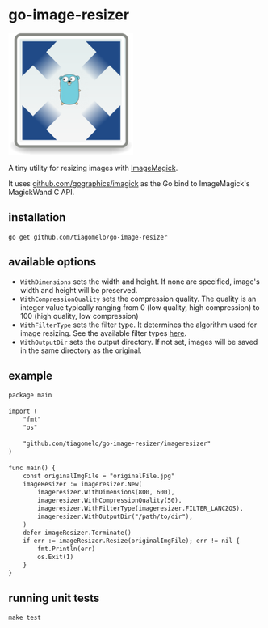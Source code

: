 # go-image-resizer

![logo](logo.png)

A tiny utility for resizing images with [ImageMagick](https://imagemagick.org/).

It uses [github.com/gographics/imagick](https://github.com/gographics/imagick) as the Go bind to ImageMagick's MagickWand C API.

## installation

```
go get github.com/tiagomelo/go-image-resizer
```

## available options

- `WithDimensions` sets the width and height. If none are specified, image's width and height will be preserved.
- `WithCompressionQuality` sets the compression quality. The quality is an integer value typically ranging from 0 (low quality, high compression) to 100 (high quality, low compression)
- `WithFilterType` sets the filter type. It determines the algorithm used for image resizing. See the available filter types [here](./imageresizer/filters.go).
- `WithOutputDir` sets the output directory. If not set, images will be saved in the same directory as the original.


## example

```
package main

import (
	"fmt"
	"os"

	"github.com/tiagomelo/go-image-resizer/imageresizer"
)

func main() {
	const originalImgFile = "originalFile.jpg"
	imageResizer := imageresizer.New(
		imageresizer.WithDimensions(800, 600),
		imageresizer.WithCompressionQuality(50),
		imageresizer.WithFilterType(imageresizer.FILTER_LANCZOS),
		imageresizer.WithOutputDir("/path/to/dir"),
	)
	defer imageResizer.Terminate()
	if err := imageResizer.Resize(originalImgFile); err != nil {
		fmt.Println(err)
		os.Exit(1)
	}
}

```

## running unit tests

```
make test
```